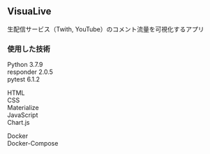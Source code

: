 ## VisuaLive
生配信サービス（Twith, YouTube）のコメント流量を可視化するアプリ

### 使用した技術
Python 3.7.9  
responder 2.0.5  
pytest 6.1.2  

HTML  
CSS  
Materialize  
JavaScript  
Chart.js  

Docker  
Docker-Compose
